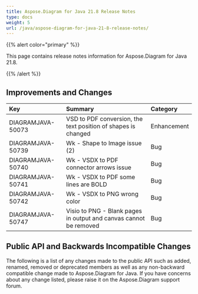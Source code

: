 ```yaml
---
title: Aspose.Diagram for Java 21.8 Release Notes
type: docs
weight: 5
url: /java/aspose-diagram-for-java-21-8-release-notes/
---
```


{{% alert color="primary" %}}

This page contains release notes information for Aspose.Diagram for Java 21.8.

{{% /alert %}}
## **Improvements and Changes** ##

|**Key**|**Summary**|**Category**|
| :- | :- | :- |
|DIAGRAMJAVA-50073|VSD to PDF conversion, the text position of shapes is changed|Enhancement|
|DIAGRAMJAVA-50739|Wk - Shape to Image issue (2)|Bug|
|DIAGRAMJAVA-50740|Wk - VSDX to PDF connector arrows issue|Bug|
|DIAGRAMJAVA-50741|Wk - VSDX to PDF some lines are BOLD|Bug|
|DIAGRAMJAVA-50742|Wk - VSDX to PNG wrong color|Bug|
|DIAGRAMJAVA-50747|Visio to PNG - Blank pages in output and canvas cannot be removed|Bug|
## **Public API and Backwards Incompatible Changes**
The following is a list of any changes made to the public API such as added, renamed, removed or deprecated members as well as any non-backward compatible change made to Aspose.Diagram for Java. If you have concerns about any change listed, please raise it on the Aspose.Diagram support forum.


